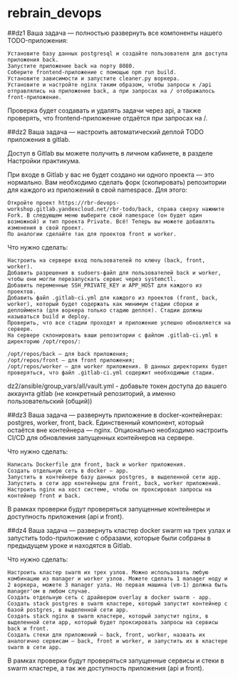 # rebrain_devops
##dz1
Ваша задача — полностью развернуть все компоненты нашего TODO-приложения:

    Установите базу данных postgresql и создайте пользователя для доступа приложения back.
    Запустите приложение back на порту 8080.
    Соберите frontend-приложение с помощью npm run build.
    Установите зависимости и запустите cleaner.py воркера.
    Установите и настройте nginx таким образом, чтобы запросы к /api отправлялись на приложение back, а при запросах на / отображалось front-приложение.

Проверка будет создавать и удалять задачи через api, а также проверять, что frontend-приложение отдаётся при запросах на /.

##dz2
Ваша задача — настроить автоматический деплой TODO приложения в gitlab.

Доступ в Gitlab вы можете получить в личном кабинете, в разделе Настройки практикума.

При входе в Gitlab у вас не будет создано ни одного проекта — это нормально. Вам необходимо сделать форк (скопировать) репозитории для каждого из приложений в свой namespace. Для этого:

    Откройте проект https://rbr-devops-workshop.gitlab.yandexcloud.net/rbr-todo/back, справа сверху нажмите Fork. В следующем меню выберите свой namespace (он будет один возможной) и тип проекта Private. Всё! Теперь вы можете добавлять изменения в свой проект.
    По аналогии сделайте так для проектов front и worker.

Что нужно сделать:

    Настроить на сервере вход пользователей по ключу (back, front, worker).
    Добавить разрешения в sudoers-файл для пользователей back и worker, чтобы они могли перезапускать сервис через systemctl.
    Добавить переменные SSH_PRIVATE_KEY и APP_HOST для каждого из проектов.
    Добавить файл .gitlab-ci.yml для каждого из проектов (front, back, worker), который будет содержать как минимум стадии сборки и деплоймента (для воркера только стадию деплоя). Стадии должны называться build и deploy.
    Проверить, что все стадии проходят и приложение успешно обновляется на сервере.
    На сервере склонировать ваши репозитории с файлом .gitlab-ci.yml в директорию /opt/repos/:

    /opt/repos/back — для back приложения;
    /opt/repos/front — для front приложения;
    /opt/repos/worker — для worker приложения. В данных директориях будет проверяться, что файл .gitlab-ci.yml содержит необходимые стадии. 
dz2/ansible/group_vars/all/vault.yml - добавьте токен доступа до вашего аккаунта gitlab (не конкретный репозиторий, а именно пользовательский (общий))

##dz3
Ваша задача — развернуть приложение в docker-контейнерах: postgres, worker, front, back. Единственный компонент, который остаётся вне контейнера — nginx. Опционально необходимо настроить CI/CD для обновления запущенных контейнеров на сервере.

Что нужно сделать:

    Написать Dockerfile для front, back и worker приложения.
    Создать отдельную сеть в docker — app.
    Запустить в контейнере базу данных postgres, в выделенной сети app.
    Запустить в сети app контейнеры для front, back, worker приложений.
    Настроить nginx на хост системе, чтобы он проксировал запросы на контейнер front и back.

В рамках проверки будут проверяться запущенные контейнеры и доступность приложения (api и front).

##dz4
Ваша задача — развернуть кластер docker swarm на трех узлах и запустить todo-приложение с образами, которые были собраны в предыдущем уроке и находятся в Gitlab.

Что нужно сделать:

    Настроить кластер swarm их трех узлов. Можно использовать любую комбинацию из manager и worker узлов. Можете сделать 1 manager ноду и 2 воркера, можете 3 manager узла. Но первая машина (vm-1) должна быть manager'ом в любом случае.
    Создать отдельную сеть с драйвером overlay в docker swarm - app.
    Создать stack postgres в swarm кластере, который запустит контейнер с базой postgres, в выделенной сети app.
    Создать stack nginx в swarm кластере, который запустит nginx, в выделенной сети app, который будет проксировать запросы на сервисы back и front.
    Создать стеки для приложений — back, front, worker, назвать их аналогично сервисам — back, front и worker, и запустить их в кластере swarm в сети app.

В рамках проверки будут проверяться запущенные сервисы и стеки в swarm кластере, а так же доступность приложения (api и front).

